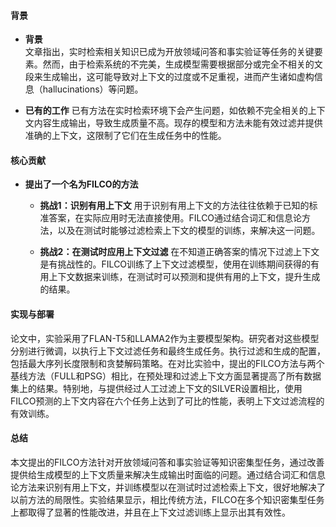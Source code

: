 #### 背景
- **背景**       
    文章指出，实时检索相关知识已成为开放领域问答和事实验证等任务的关键要素。然而，由于检索系统的不完美，生成模型需要根据部分或完全不相关的文段来生成输出，这可能导致对上下文的过度或不足重视，进而产生诸如虚构信息（hallucinations）等问题。

- **已有的工作**
    已有方法在实时检索环境下会产生问题，如依赖不完全相关的上下文内容生成输出，导致生成质量不高。现存的模型和方法未能有效过滤并提供准确的上下文，这限制了它们在生成任务中的性能。

#### 核心贡献
- **提出了一个名为FILCO的方法**
    - **挑战1：识别有用上下文**
        用于识别有用上下文的方法往往依赖于已知的标准答案，在实际应用时无法直接使用。FILCO通过结合词汇和信息论方法，以及在测试时能够过滤检索上下文的模型的训练，来解决这一问题。

    - **挑战2：在测试时应用上下文过滤**
        在不知道正确答案的情况下过滤上下文是有挑战性的。FILCO训练了上下文过滤模型，使用在训练期间获得的有用上下文数据来训练，在测试时可以预测和提供有用的上下文，提升生成的结果。

#### 实现与部署
论文中，实验采用了FLAN-T5和LLAMA2作为主要模型架构。研究者对这些模型分别进行微调，以执行上下文过滤任务和最终生成任务。执行过滤和生成的配置，包括最大序列长度限制和贪婪解码策略。在对比实验中，提出的FILCO方法与两个基线方法（FULL和PSG）相比，在预处理和过滤上下文方面显著提高了所有数据集上的结果。特别地，与提供经过人工过滤上下文的SILVER设置相比，使用FILCO预测的上下文内容在六个任务上达到了可比的性能，表明上下文过滤流程的有效训练。

#### 总结
本文提出的FILCO方法针对开放领域问答和事实验证等知识密集型任务，通过改善提供给生成模型的上下文质量来解决生成输出时面临的问题。通过结合词汇和信息论方法来识别有用上下文，并训练模型以在测试时过滤检索上下文，很好地解决了以前方法的局限性。实验结果显示，相比传统方法，FILCO在多个知识密集型任务上都取得了显著的性能改进，并且在上下文过滤训练上显示出其有效性。